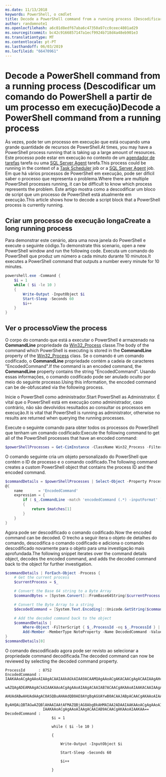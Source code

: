```yaml
---
ms.date: 11/13/2018
keywords: PowerShell, o cmdlet
title: Decode a PowerShell command from a running process (Descodificar um comando do PowerShell a partir de um processo em execução)
author: randomnote1
ms.openlocfilehash: a6c01d8edf67aba6c47350a97cc0ceec4801ad29
ms.sourcegitcommit: bc42c9166857147a1ecf9924b718d4a48eb901e3
ms.translationtype: MT
ms.contentlocale: pt-PT
ms.lasthandoff: 06/03/2019
ms.locfileid: "66470961"
---
```

# <a name="decode-a-powershell-command-from-a-running-process"></a><span data-ttu-id="f7132-103">Decode a PowerShell command from a running process (Descodificar um comando do PowerShell a partir de um processo em execução)</span><span class="sxs-lookup"><span data-stu-id="f7132-103">Decode a PowerShell command from a running process</span></span>

<span data-ttu-id="f7132-104">Às vezes, pode ter um processo em execução que está ocupando uma grande quantidade de recursos de PowerShell.</span><span class="sxs-lookup"><span data-stu-id="f7132-104">At times, you may have a PowerShell process running that is taking up a large amount of resources.</span></span>
<span data-ttu-id="f7132-105">Este processo pode estar em execução no contexto de um [agendador de tarefas][] tarefa ou uma [SQL Server Agent][] tarefa.</span><span class="sxs-lookup"><span data-stu-id="f7132-105">This process could be running in the context of a [Task Scheduler][] job or a [SQL Server Agent][] job.</span></span> <span data-ttu-id="f7132-106">Em que há vários processos de PowerShell em execução, pode ser difícil saber o processo que representa o problema.</span><span class="sxs-lookup"><span data-stu-id="f7132-106">Where there are multiple PowerShell processes running, it can be difficult to know which process represents the problem.</span></span> <span data-ttu-id="f7132-107">Este artigo mostra como a descodificar um bloco de script que um processo de PowerShell está atualmente em execução.</span><span class="sxs-lookup"><span data-stu-id="f7132-107">This article shows how to decode a script block that a PowerShell process is currently running.</span></span>

## <a name="create-a-long-running-process"></a><span data-ttu-id="f7132-108">Criar um processo de execução longa</span><span class="sxs-lookup"><span data-stu-id="f7132-108">Create a long running process</span></span>

<span data-ttu-id="f7132-109">Para demonstrar este cenário, abra uma nova janela do PowerShell e execute o seguinte código.</span><span class="sxs-lookup"><span data-stu-id="f7132-109">To demonstrate this scenario, open a new PowerShell window and run the following code.</span></span> <span data-ttu-id="f7132-110">Executa um comando do PowerShell que produz um número a cada minuto durante 10 minutos.</span><span class="sxs-lookup"><span data-stu-id="f7132-110">It executes a PowerShell command that outputs a number every minute for 10 minutes.</span></span>

```powershell
powershell.exe -Command {
    $i = 1
    while ( $i -le 10 )
    {
        Write-Output -InputObject $i
        Start-Sleep -Seconds 60
        $i++
    }
}
```

## <a name="view-the-process"></a><span data-ttu-id="f7132-111">Ver o processo</span><span class="sxs-lookup"><span data-stu-id="f7132-111">View the process</span></span>

<span data-ttu-id="f7132-112">O corpo do comando que está a executar o PowerShell é armazenado na **CommandLine** propriedade da [Win32_Process][] classe.</span><span class="sxs-lookup"><span data-stu-id="f7132-112">The body of the command which PowerShell is executing is stored in the **CommandLine** property of the [Win32_Process][] class.</span></span> <span data-ttu-id="f7132-113">Se o comando é um comando codificado, o **CommandLine** propriedade contém a cadeia de caracteres "EncodedCommand".</span><span class="sxs-lookup"><span data-stu-id="f7132-113">If the command is an encoded command, the **CommandLine** property contains the string "EncodedCommand".</span></span> <span data-ttu-id="f7132-114">Usando essas informações, o comando codificado pode ser anulado oculto por meio do seguinte processo.</span><span class="sxs-lookup"><span data-stu-id="f7132-114">Using this information, the encoded command can be de-obfuscated via the following process.</span></span>

<span data-ttu-id="f7132-115">Inicie o PowerShell como administrador.</span><span class="sxs-lookup"><span data-stu-id="f7132-115">Start PowerShell as Administrator.</span></span> <span data-ttu-id="f7132-116">É vital que o PowerShell está em execução como administrador, caso contrário, não são devolvidos resultados ao consultar os processos em execução.</span><span class="sxs-lookup"><span data-stu-id="f7132-116">It is vital that PowerShell is running as administrator, otherwise no results are returned when querying the running processes.</span></span>

<span data-ttu-id="f7132-117">Execute o seguinte comando para obter todos os processos do PowerShell que tenham um comando codificado:</span><span class="sxs-lookup"><span data-stu-id="f7132-117">Execute the following command to get all of the PowerShell processes that have an encoded command:</span></span>

```powershell
$powerShellProcesses = Get-CimInstance -ClassName Win32_Process -Filter 'CommandLine LIKE "%EncodedCommand%"'
```

<span data-ttu-id="f7132-118">O comando seguinte cria um objeto personalizado do PowerShell que contém o ID de processo e o comando codificado.</span><span class="sxs-lookup"><span data-stu-id="f7132-118">The following command creates a custom PowerShell object that contains the process ID and the encoded command.</span></span>

```powershell
$commandDetails = $powerShellProcesses | Select-Object -Property ProcessId,
@{
    name       = 'EncodedCommand'
    expression = {
        if ( $_.CommandLine -match 'encodedCommand (.*) -inputFormat' )
        {
            return $matches[1]
        }
    }
}
```

<span data-ttu-id="f7132-119">Agora pode ser descodificado o comando codificado.</span><span class="sxs-lookup"><span data-stu-id="f7132-119">Now the encoded command can be decoded.</span></span> <span data-ttu-id="f7132-120">O trecho a seguir itera o objeto de detalhes do comando, descodifica o comando codificado e adiciona o comando descodificado novamente para o objeto para uma investigação mais aprofundada.</span><span class="sxs-lookup"><span data-stu-id="f7132-120">The following snippet iterates over the command details object, decodes the encoded command, and adds the decoded command back to the object for further investigation.</span></span>

```powershell
$commandDetails | ForEach-Object -Process {
    # Get the current process
    $currentProcess = $_

    # Convert the Base 64 string to a Byte Array
    $commandBytes = [System.Convert]::FromBase64String($currentProcess.EncodedCommand)

    # Convert the Byte Array to a string
    $decodedCommand = [System.Text.Encoding]::Unicode.GetString($commandBytes)

    # Add the decoded command back to the object
    $commandDetails |
        Where-Object -FilterScript { $_.ProcessId -eq $_.ProcessId } |
        Add-Member -MemberType NoteProperty -Name DecodedCommand -Value $decodedCommand
}
$commandDetails[0]
```

<span data-ttu-id="f7132-121">O comando descodificado agora pode ser revisto ao selecionar a propriedade command decodificada.</span><span class="sxs-lookup"><span data-stu-id="f7132-121">The decoded command can now be reviewed by selecting the decoded command property.</span></span>

```output
ProcessId      : 8752
EncodedCommand : IAAKAAoACgAgAAoAIAAgACAAIAAkAGkAIAA9ACAAMQAgAAoACgAKACAACgAgACAAIAAgAHcAaABpAGwAZQAgACgAIAAkAGkAIAAtAG
                 wAZQAgADEAMAAgACkAIAAKAAoACgAgAAoAIAAgACAAIAB7ACAACgAKAAoAIAAKACAAIAAgACAAIAAgACAAIABXAHIAaQB0AGUALQBP
                 AHUAdABwAHUAdAAgAC0ASQBuAHAAdQB0AE8AYgBqAGUAYwB0ACAAJABpACAACgAKAAoAIAAKACAAIAAgACAAIAAgACAAIABTAHQAYQ
                 ByAHQALQBTAGwAZQBlAHAAIAAtAFMAZQBjAG8AbgBkAHMAIAA2ADAAIAAKAAoACgAgAAoAIAAgACAAIAAgACAAIAAgACQAaQArACsA
                 IAAKAAoACgAgAAoAIAAgACAAIAB9ACAACgAKAAoAIAAKAA==
DecodedCommand :
                     $i = 1

                     while ( $i -le 10 )

                     {

                         Write-Output -InputObject $i

                         Start-Sleep -Seconds 60

                         $i++

                     }
```

[Agendador de tarefas]: /windows/desktop/TaskSchd/task-scheduler-start-page
[Task Scheduler]: /windows/desktop/TaskSchd/task-scheduler-start-page
[SQL Server Agent]: /sql/ssms/agent/sql-server-agent
[Win32_Process]: /windows/desktop/CIMWin32Prov/win32-process

